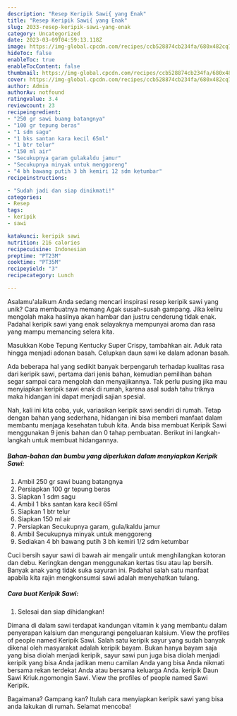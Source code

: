 ```yaml
---
description: "Resep Keripik Sawi{ yang Enak"
title: "Resep Keripik Sawi{ yang Enak"
slug: 2033-resep-keripik-sawi-yang-enak
category: Uncategorized
date: 2023-03-09T04:59:13.118Z
image: https://img-global.cpcdn.com/recipes/ccb528874cb234fa/680x482cq70/keripik-sawi-foto-resep-utama.jpg
hideToc: false
enableToc: true
enableTocContent: false
thumbnail: https://img-global.cpcdn.com/recipes/ccb528874cb234fa/680x482cq70/keripik-sawi-foto-resep-utama.jpg
cover: https://img-global.cpcdn.com/recipes/ccb528874cb234fa/680x482cq70/keripik-sawi-foto-resep-utama.jpg
author: Admin
authorAv: notfound
ratingvalue: 3.4
reviewcount: 23
recipeingredient:
- "250 gr sawi buang batangnya"
- "100 gr tepung beras"
- "1 sdm sagu"
- "1 bks santan kara kecil 65ml"
- "1 btr telur"
- "150 ml air"
- "Secukupnya garam gulakaldu jamur"
- "Secukupnya minyak untuk menggoreng"
- "4 bh bawang putih 3 bh kemiri 12 sdm ketumbar"
recipeinstructions:

- "Sudah jadi dan siap dinikmati!"
categories:
- Resep
tags:
- keripik
- sawi

katakunci: keripik sawi 
nutrition: 216 calories
recipecuisine: Indonesian
preptime: "PT23M"
cooktime: "PT35M"
recipeyield: "3"
recipecategory: Lunch

---
```



Asalamu'alaikum Anda sedang mencari inspirasi resep keripik sawi yang unik? Cara membuatnya memang Agak susah-susah gampang. Jika keliru mengolah maka hasilnya akan hambar dan justru cenderung tidak enak. Padahal keripik sawi yang enak selayaknya mempunyai aroma dan rasa yang mampu memancing selera kita.


Masukkan Kobe Tepung Kentucky Super Crispy, tambahkan air. Aduk rata hingga menjadi adonan basah. Celupkan daun sawi ke dalam adonan basah.

Ada beberapa hal yang sedikit banyak berpengaruh terhadap kualitas rasa dari keripik sawi, pertama dari jenis bahan, kemudian pemilihan bahan segar sampai cara mengolah dan menyajikannya. Tak perlu pusing jika mau menyiapkan keripik sawi enak di rumah, karena asal sudah tahu triknya maka hidangan ini dapat menjadi sajian spesial.


Nah, kali ini kita coba, yuk, variasikan keripik sawi sendiri di rumah. Tetap dengan bahan yang sederhana, hidangan ini bisa memberi manfaat dalam membantu menjaga kesehatan tubuh kita. Anda bisa membuat Keripik Sawi menggunakan 9 jenis bahan dan 0 tahap pembuatan. Berikut ini langkah-langkah untuk membuat hidangannya.

<!--inarticleads1-->

##### Bahan-bahan dan bumbu yang diperlukan dalam menyiapkan Keripik Sawi:

1. Ambil 250 gr sawi buang batangnya
1. Persiapkan 100 gr tepung beras
1. Siapkan 1 sdm sagu
1. Ambil 1 bks santan kara kecil 65ml
1. Siapkan 1 btr telur
1. Siapkan 150 ml air
1. Persiapkan Secukupnya garam, gula/kaldu jamur
1. Ambil Secukupnya minyak untuk menggoreng
1. Sediakan 4 bh bawang putih 3 bh kemiri 1/2 sdm ketumbar


Cuci bersih sayur sawi di bawah air mengalir untuk menghilangkan kotoran dan debu. Keringkan dengan menggunakan kertas tisu atau lap bersih. Banyak anak yang tidak suka sayuran ini. Padahal salah satu manfaat apabila kita rajin mengkonsumsi sawi adalah menyehatkan tulang. 

<!--inarticleads2-->

##### Cara buat Keripik Sawi:


1. Selesai dan siap dihidangkan!

Dimana di dalam sawi terdapat kandungan vitamin k yang membantu dalam penyerapan kalsium dan mengurangi pengeluaran kalsium. View the profiles of people named Keripik Sawi. Salah satu keripik sayur yang sudah banyak dikenal oleh masyarakat adalah keripik bayam. Bukan hanya bayam saja yang bisa diolah menjadi keripik, sayur sawi pun juga bisa diolah menjadi keripik yang bisa Anda jadikan menu camilan Anda yang bisa Anda nikmati bersama rekan terdekat Anda atau bersama keluarga Anda. keripik Daun Sawi Kriuk.ngomongin Sawi. View the profiles of people named Sawi Keripik. 

Bagaimana? Gampang kan? Itulah cara menyiapkan keripik sawi yang bisa anda lakukan di rumah. Selamat mencoba!
